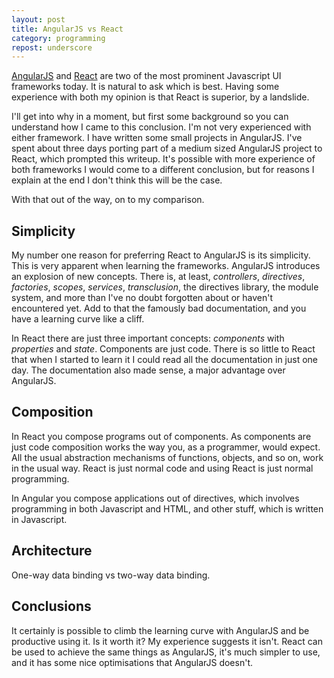 ```yaml
---
layout: post
title: AngularJS vs React
category: programming
repost: underscore
---
```


[AngularJS](https://angularjs.org/) and [React](http://facebook.github.io/react/index.html) are two of the most prominent Javascript UI frameworks today. It is natural to ask which is best. Having some experience with both my opinion is that React is superior, by a landslide.

I'll get into why in a moment, but first some background so you can understand how I came to this conclusion. I'm not very experienced with either framework. I have written some small projects in AngularJS. I've spent about three days porting part of a medium sized AngularJS project to React, which prompted this writeup. It's possible with more experience of both frameworks I would come to a different conclusion, but for reasons I explain at the end I don't think this will be the case.

With that out of the way, on to my comparison.

## Simplicity

My number one reason for preferring React to AngularJS is its simplicity. This is very apparent when learning the frameworks. AngularJS introduces an explosion of new concepts. There is, at least, *controllers*, *directives*, *factories*, *scopes*, *services*, *transclusion*, the directives library, the module system, and more than I've no doubt forgotten about or haven't encountered yet. Add to that the famously bad documentation, and you have a learning curve like a cliff.

In React there are just three important concepts: *components* with *properties* and *state*. Components are just code. There is so little to React that when I started to learn it I could read all the documentation in just one day. The documentation also made sense, a major advantage over AngularJS.

## Composition

In React you compose programs out of components. As components are just code composition works the way you, as a programmer, would expect. All the usual abstraction mechanisms of functions, objects, and so on, work in the usual way. React is just normal code and using React is just normal programming.

In Angular you compose applications out of directives, which involves programming in both Javascript and HTML, and other stuff, which is written in Javascript.


## Architecture

One-way data binding vs two-way data binding.


## Conclusions

It certainly is possible to climb the learning curve with AngularJS and be productive using it. Is it worth it? My experience suggests it isn't. React can be used to achieve the same things as AngularJS, it's much simpler to use, and it has some nice optimisations that AngularJS doesn't.
